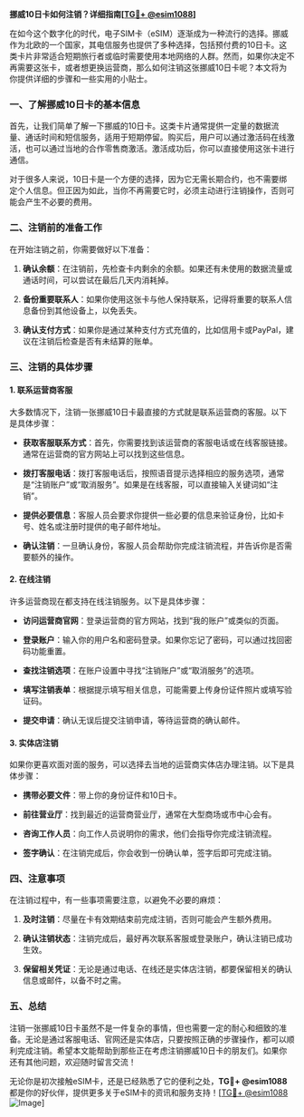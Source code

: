 **挪威10日卡如何注销？详细指南[[TG💪+ @esim1088](https://t.me/s/esim1088)]**

在如今这个数字化的时代，电子SIM卡（eSIM）逐渐成为一种流行的选择。挪威作为北欧的一个国家，其电信服务也提供了多种选择，包括预付费的10日卡。这类卡片非常适合短期旅行者或临时需要使用本地网络的人群。然而，如果你决定不再需要这张卡，或者想更换运营商，那么如何注销这张挪威10日卡呢？本文将为你提供详细的步骤和一些实用的小贴士。

### 一、了解挪威10日卡的基本信息

首先，让我们简单了解一下挪威的10日卡。这类卡片通常提供一定量的数据流量、通话时间和短信服务，适用于短期停留。购买后，用户可以通过激活码在线激活，也可以通过当地的合作零售商激活。激活成功后，你可以直接使用这张卡进行通信。

对于很多人来说，10日卡是一个方便的选择，因为它无需长期合约，也不需要绑定个人信息。但正因为如此，当你不再需要它时，必须主动进行注销操作，否则可能会产生不必要的费用。

### 二、注销前的准备工作

在开始注销之前，你需要做好以下准备：

1. **确认余额**：在注销前，先检查卡内剩余的余额。如果还有未使用的数据流量或通话时间，可以尝试在最后几天内消耗掉。
   
2. **备份重要联系人**：如果你使用这张卡与他人保持联系，记得将重要的联系人信息备份到其他设备上，以免丢失。

3. **确认支付方式**：如果你是通过某种支付方式充值的，比如信用卡或PayPal，建议在注销后检查是否有未结算的账单。

### 三、注销的具体步骤

#### 1. 联系运营商客服

大多数情况下，注销一张挪威10日卡最直接的方式就是联系运营商的客服。以下是具体步骤：

- **获取客服联系方式**：首先，你需要找到该运营商的客服电话或在线客服链接。通常在运营商的官方网站上可以找到这些信息。
  
- **拨打客服电话**：拨打客服电话后，按照语音提示选择相应的服务选项，通常是“注销账户”或“取消服务”。如果是在线客服，可以直接输入关键词如“注销”。

- **提供必要信息**：客服人员会要求你提供一些必要的信息来验证身份，比如卡号、姓名或注册时提供的电子邮件地址。

- **确认注销**：一旦确认身份，客服人员会帮助你完成注销流程，并告诉你是否需要额外的操作。

#### 2. 在线注销

许多运营商现在都支持在线注销服务。以下是具体步骤：

- **访问运营商官网**：登录运营商的官方网站，找到“我的账户”或类似的页面。

- **登录账户**：输入你的用户名和密码登录。如果你忘记了密码，可以通过找回密码功能重置。

- **查找注销选项**：在账户设置中寻找“注销账户”或“取消服务”的选项。

- **填写注销表单**：根据提示填写相关信息，可能需要上传身份证件照片或填写验证码。

- **提交申请**：确认无误后提交注销申请，等待运营商的确认邮件。

#### 3. 实体店注销

如果你更喜欢面对面的服务，可以选择去当地的运营商实体店办理注销。以下是具体步骤：

- **携带必要文件**：带上你的身份证件和10日卡。

- **前往营业厅**：找到最近的运营商营业厅，通常在大型商场或市中心会有。

- **咨询工作人员**：向工作人员说明你的需求，他们会指导你完成注销流程。

- **签字确认**：在注销完成后，你会收到一份确认单，签字后即可完成注销。

### 四、注意事项

在注销过程中，有一些事项需要注意，以避免不必要的麻烦：

1. **及时注销**：尽量在卡有效期结束前完成注销，否则可能会产生额外费用。

2. **确认注销状态**：注销完成后，最好再次联系客服或登录账户，确认注销已成功生效。

3. **保留相关凭证**：无论是通过电话、在线还是实体店注销，都要保留相关的确认信息或邮件，以备不时之需。

### 五、总结

注销一张挪威10日卡虽然不是一件复杂的事情，但也需要一定的耐心和细致的准备。无论是通过客服电话、官网还是实体店，只要按照正确的步骤操作，都可以顺利完成注销。希望本文能帮助到那些正在考虑注销挪威10日卡的朋友们。如果你还有其他问题，欢迎随时留言交流！

无论你是初次接触eSIM卡，还是已经熟悉了它的便利之处，**TG💪+ @esim1088** 都是你的好伙伴，提供更多关于eSIM卡的资讯和服务支持！[[TG💪+ @esim1088](https://t.me/s/esim1088) ![Image](https://i.postimg.cc/4NQfJmqS/Snipaste-2025-05-13-00-14-12.png)]